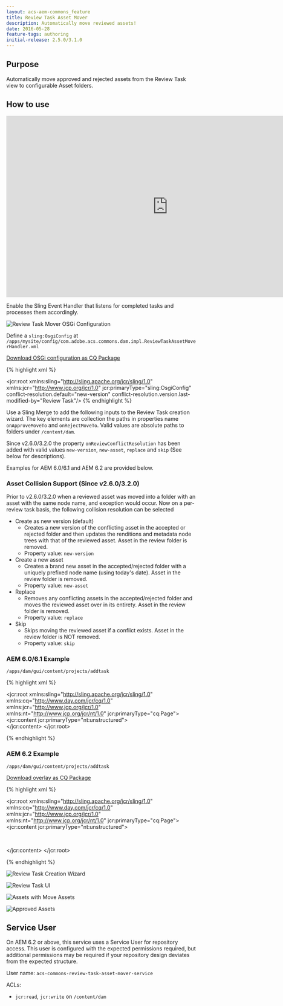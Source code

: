 ```yaml
---
layout: acs-aem-commons_feature
title: Review Task Asset Mover
description: Automatically move reviewed assets!
date: 2016-05-28
feature-tags: authoring
initial-release: 2.5.0/3.1.0
---
```


## Purpose

Automatically move approved and rejected assets from the Review Task view to configurable Asset folders.

## How to use

<iframe width="853" height="480" src="https://www.youtube.com/embed/xtGPc84ju2o" frameborder="0" allowfullscreen></iframe>


Enable the Sling Event Handler that listens for completed tasks and processes them accordingly.

![Review Task Mover OSGi Configuration](images/osgi-config.png)



Define a `sling:OsgiConfig` at `/apps/mysite/config/com.adobe.acs.commons.dam.impl.ReviewTaskAssetMoverHandler.xml`

[Download OSGi configuration as CQ Package](acs-aem-commons-review-task-osgi-config-2.0.0.zip)

{% highlight xml %}
<?xml version="1.0" encoding="UTF-8"?>
<jcr:root xmlns:sling="http://sling.apache.org/jcr/sling/1.0" xmlns:jcr="http://www.jcp.org/jcr/1.0"
    jcr:primaryType="sling:OsgiConfig"
    conflict-resolution.default="new-version"
    conflict-resolution.version.last-modified-by="Review Task"/>
{% endhighlight %}


Use a Sling Merge to add the following inputs to the Review Task creation wizard. The key elements are collection the paths in properties name `onApproveMoveTo` and `onRejectMoveTo`. Valid values are absolute paths to folders under `/content/dam`.

Since v2.6.0/3.2.0 the property `onReviewConflictResolution` has been added with valid values `new-version`, `new-asset`, `replace` and `skip` (See below for descriptions).

Examples for AEM 6.0/6.1 and AEM 6.2 are provided below.

### Asset Collision Support (Since v2.6.0/3.2.0)

Prior to v2.6.0/3.2.0 when a reviewed asset was moved into a folder with an asset with the same node name, and exception would occur. Now on a per-review task basis, the following collision resolution can be selected

* Create as new version (default)
  * Creates a new version of the conflicting asset in the accepted or rejected folder and then updates the renditions and metadata node trees with that of the reviewed asset. Asset in the review folder is removed.
  * Property value: `new-version`
* Create a new asset
  * Creates a brand new asset in the accepted/rejected folder with a uniquely prefixed node name (using today's date). Asset in the review folder is removed.
  * Property value: `new-asset`
* Replace
  * Removes any conflicting assets in the accepted/rejected folder and moves the reviewed asset over in its entirety. Asset in the review folder is removed.
  * Property value: `replace`
* Skip
  * Skips moving the reviewed asset if a conflict exists. Asset in the review folder is NOT removed.
  * Property value: `skip`

### AEM 6.0/6.1 Example

`/apps/dam/gui/content/projects/addtask`

{% highlight xml %}
<?xml version="1.0" encoding="UTF-8"?>
<jcr:root xmlns:sling="http://sling.apache.org/jcr/sling/1.0" xmlns:cq="http://www.day.com/jcr/cq/1.0" xmlns:jcr="http://www.jcp.org/jcr/1.0" xmlns:nt="http://www.jcp.org/jcr/nt/1.0"
    jcr:primaryType="cq:Page">
    <jcr:content
        jcr:primaryType="nt:unstructured">
        <content jcr:primaryType="nt:unstructured">
            <items jcr:primaryType="nt:unstructured">
                <createwizard jcr:primaryType="nt:unstructured">
                    <items jcr:primaryType="nt:unstructured">
                        <step1 jcr:primaryType="nt:unstructured">
                            <items jcr:primaryType="nt:unstructured">
                                <properties jcr:primaryType="nt:unstructured">
                                    <items jcr:primaryType="nt:unstructured">
                                        <on-approve
                                            jcr:primaryType="nt:unstructured"
                                            sling:resourceType="granite/ui/components/foundation/form/pathbrowser"
                                            fieldLabel="On Approve Move To"
                                            name="onApproveMoveTo"
                                            predicate="folder"
                                            rootPath="/content/dam"/>
                                        <on-reject
                                            jcr:primaryType="nt:unstructured"
                                            sling:resourceType="granite/ui/components/foundation/form/pathbrowser"
                                            fieldLabel="On Reject Move To"
                                            name="onRejectMoveTo"
                                            predicate="folder"
                                            rootPath="/content/dam"/>
                                            <on-review-conflict-resolution
                                                jcr:primaryType="nt:unstructured"
                                                sling:resourceType="granite/ui/components/foundation/form/select"
                                                fieldLabel="Review Conflict Resolution"
                                                name="onReviewConflictResolution">
                                                <items jcr:primaryType="nt:unstructured">
                                                    <new-version
                                                        jcr:primaryType="nt:unstructured"
                                                        text="Add as new version"
                                                        value="new-version"/>
                                                    <new-asset
                                                        jcr:primaryType="nt:unstructured"
                                                        text="Add as new asset"
                                                        value="new-asset"/>
                                                    <overwrite
                                                        jcr:primaryType="nt:unstructured"
                                                        text="Replace"
                                                        value="replace"/>
                                                    <skip
                                                        jcr:primaryType="nt:unstructured"
                                                        text="Skip"
                                                        value="skip"/>
                                                </items>
                                            </on-review-conflict-resolution>                                            
                                    </items>
                                </properties>
                            </items>
                        </step1>
                    </items>
                </createwizard>
            </items>
        </content>
    </jcr:content>
</jcr:root>

{% endhighlight %}


### AEM 6.2 Example

`/apps/dam/gui/content/projects/addtask`

[Download overlay as CQ Package](acs-aem-commons-review-task-overlay-2.0.1-AEM62.zip)

{% highlight xml %}
<?xml version="1.0" encoding="UTF-8"?>
<jcr:root xmlns:sling="http://sling.apache.org/jcr/sling/1.0" xmlns:cq="http://www.day.com/jcr/cq/1.0" xmlns:jcr="http://www.jcp.org/jcr/1.0" xmlns:nt="http://www.jcp.org/jcr/nt/1.0"
    jcr:primaryType="cq:Page">
    <jcr:content jcr:primaryType="nt:unstructured">
        <body jcr:primaryType="nt:unstructured">
            <items jcr:primaryType="nt:unstructured">
                <form jcr:primaryType="nt:unstructured">
                    <items jcr:primaryType="nt:unstructured">
                        <wizard jcr:primaryType="nt:unstructured">
                            <items jcr:primaryType="nt:unstructured">
                                <tabs jcr:primaryType="nt:unstructured">
                                    <items jcr:primaryType="nt:unstructured">
                                        <basic jcr:primaryType="nt:unstructured">
                                            <items jcr:primaryType="nt:unstructured">
                                                <singlecontainer jcr:primaryType="nt:unstructured">
                                                    <items jcr:primaryType="nt:unstructured">
                                                        <on-approve
                                                            jcr:primaryType="nt:unstructured"
                                                            fieldLabel="On Approve Move To"
                                                            sling:resourceType="granite/ui/components/foundation/form/pathbrowser"
                                                            name="onApproveMoveTo"
                                                            predicate="folder"
                                                            rootPath="/content/dam"/>
                                                        <on-reject
                                                            jcr:primaryType="nt:unstructured"
                                                            fieldLabel="On Reject Move To"
                                                            sling:resourceType="granite/ui/components/foundation/form/pathbrowser"
                                                            name="onRejectMoveTo"
                                                            predicate="folder"
                                                            rootPath="/content/dam"/>
                                                        <on-review-conflict-resolution
                                                            jcr:primaryType="nt:unstructured"
                                                            sling:resourceType="granite/ui/components/foundation/form/select"
                                                            fieldLabel="Review Conflict Resolution"
                                                            name="onReviewConflictResolution">
                                                            <items jcr:primaryType="nt:unstructured">
                                                                <new-version
                                                                    jcr:primaryType="nt:unstructured"
                                                                    text="Add as new version"
                                                                    value="new-version"/>
                                                                <new-asset
                                                                    jcr:primaryType="nt:unstructured"
                                                                    text="Add as new asset"
                                                                    value="new-asset"/>
                                                                <overwrite
                                                                    jcr:primaryType="nt:unstructured"
                                                                    text="Replace"
                                                                    value="replace"/>
                                                                <skip
                                                                    jcr:primaryType="nt:unstructured"
                                                                    text="Skip"
                                                                    value="skip"/>
                                                            </items>
                                                        </on-review-conflict-resolution>   
                                                    </items>
                                                </singlecontainer>
                                            </items>
                                        </basic>
                                    </items>
                                </tabs>
                            </items>
                        </wizard>
                    </items>
                </form>
            </items>
        </body>
    </jcr:content>
</jcr:root>

{% endhighlight %}

![Review Task Creation Wizard](images/image-1.png)

![Review Task UI](images/image-2.png)

![Assets with Move Assets](images/image-3.png)

![Approved Assets](images/image-4.png)


## Service User

On AEM 6.2 or above, this service uses a Service User for repository access. This user is configured with
the expected permissions required, but additional permissions may be required if your repository design
deviates from the expected structure.

User name: `acs-commons-review-task-asset-mover-service`

ACLs:

* `jcr:read`, `jcr:write` on `/content/dam`
